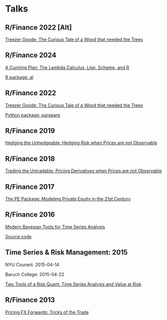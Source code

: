 # Talks

## R/Finance 2022 [Alt]

[Treezer Goode: The Curious Tale of a Wood that needed the Trees](http://tharte.github.io/try)

## R/Finance 2024

[A Cunning Plan: The Lambda Calculus, Lisp, Scheme, and R](https://github.com/tharte/al/blob/master/inst/rfinance-2024-harte.pdf)

[R package: al](https://github.com/tharte/al)

## R/Finance 2022

[Treezer Goode: The Curious Tale of a Wood that needed the Trees](https://rinfinance.s3.amazonaws.com/past.rinfinance.com/agenda/2022/ThomasHarte.html)

[Python package: parsearg](https://github.com/tharte/parsearg)

## R/Finance 2019

[Hedging the Unhedgeable: Hedging Risk when Prices are not Observable](https://rinfinance.s3.amazonaws.com/past.rinfinance.com/agenda/2019/ThomasHarte.pdf)

## R/Finance 2018

[Trading the Untradable: Pricing Derivatives when Prices are not Observable](https://github.com/tharte/talks/blob/master/rinfinance-2018.pdf)

## R/Finance 2017

[The PE Package: Modeling Private Equity in the 21st Century](http://past.rinfinance.com/agenda/2017/talk/ThomasHarte.pdf)

## R/Finance 2016

[Modern Bayesian Tools for Time Series Analysis](http://tharte.github.io/mbt)

[Source code](https://github.com/tharte/mbt)

## Time Series & Risk Management: 2015

NYU Courant: 2015-04-14

Baruch College: 2015-04-22

[Two Tools of a Risk Quant: Time Series Analysis and Value at Risk](https://github.com/tharte/talks/blob/master/Baruch_TimeSeries_2015-04-22.pdf)

## R/Finance 2013

[Pricing FX Forwards: Tricks of the Trade](https://rinfinance.s3.amazonaws.com/past.rinfinance.com/agenda/2013/talk/ThomasHarte.pdf)

